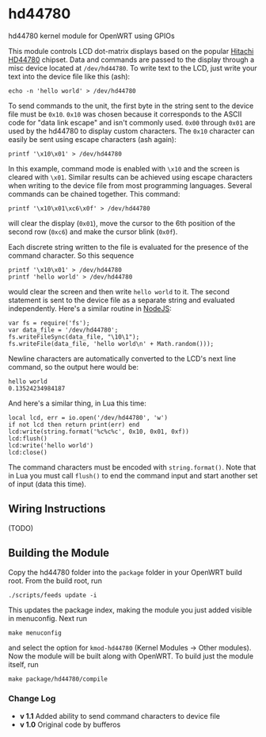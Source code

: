 hd44780
=======

hd44780 kernel module for OpenWRT using GPIOs

This module controls LCD dot-matrix displays based on the popular [Hitachi
HD44780](http://en.wikipedia.org/wiki/Hitachi_HD44780_LCD_controller) chipset. Data and commands are passed to the display through a misc device located at `/dev/hd44780`. To write text to the LCD, just write your text into the device file like this (ash):

    echo -n 'hello world' > /dev/hd44780

To send commands to the unit, the first byte in the string sent to the device file must be `0x10`. `0x10` was chosen because it corresponds to the ASCII code for "data link escape" and isn't commonly used. `0x00` through `0x01` are used by the hd44780 to display custom characters. The `0x10` character can easily be sent using escape characters (ash again):

    printf '\x10\x01' > /dev/hd44780

In this example, command mode is enabled with `\x10` and the screen is cleared with `\x01`. Similar results can be achieved using escape characters when writing to the device file from most programming languages. Several commands can be chained together. This command:

	printf '\x10\x01\xc6\x0f' > /dev/hd44780

will clear the display (`0x01`), move the cursor to the 6th position of the second row (`0xc6`) and make the cursor blink (`0x0f`).

Each discrete string written to the file is evaluated for the presence of the command character. So this sequence

    printf '\x10\x01' > /dev/hd44780
    printf 'hello world' > /dev/hd44780

would clear the screen and then write `hello world` to it. The second statement is sent to the device file as a separate string and evaluated independently. Here's a similar routine in [NodeJS](http://nodejs.org/):

    var fs = require('fs');
    var data_file = '/dev/hd44780';
    fs.writeFileSync(data_file, "\10\1");
    fs.writeFile(data_file, 'hello world\n' + Math.random()));

Newline characters are automatically converted to the LCD's next line command, so the output here would be:

    hello world
    0.13524234984187

And here's a similar thing, in Lua this time:

	local lcd, err = io.open('/dev/hd44780', 'w')
	if not lcd then return print(err) end
	lcd:write(string.format('%c%c%c', 0x10, 0x01, 0xf))
	lcd:flush()
	lcd:write('hello world')
	lcd:close()

The command characters must be encoded with `string.format()`. Note that in Lua you must call `flush()` to end the command input and start another set of input (data this time).


Wiring Instructions
-------------------
(TODO)

Building the Module
-------------------
Copy the hd44780 folder into the `package` folder in your OpenWRT build root. From the build root, run

	./scripts/feeds update -i

This updates the package index, making the module you just added visible in menuconfig. Next run

	make menuconfig

and select the option for `kmod-hd44780` (Kernel Modules -> Other modules). Now the module will be built along with OpenWRT. To build just the module itself, run

	make package/hd44780/compile


### Change Log ###
* **v 1.1** Added ability to send command characters to device file
* **v 1.0** Original code by bufferos
